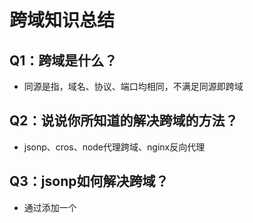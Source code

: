 # 跨域知识总结
## Q1：跨域是什么？
- 同源是指，域名、协议、端口均相同，不满足同源即跨域

## Q2：说说你所知道的解决跨域的方法？
- jsonp、cros、node代理跨域、nginx反向代理

## Q3：jsonp如何解决跨域？
- 通过添加一个<script>标签，向服务器请求JSON数据，这样不受同源政策限制。服务器收到请求后，将数据放在一个callback回调函数中传回来。
- 实现
  - 获取客户端发送过来的回调函数的名字
  - 得到要通过JSONP形式发送给客户端的数据
  - 根据前两步得到的数据，拼接出一一个函数调用的字符串
  - 把上一步拼接得到的字符串，响应给客户端的<script>标签进行解析执行
- 优点
  - 兼容性比较好，可用于解决主流浏览器的跨域数据访问的问题
  - 不受到同源策略的限制，在请求完毕后可以通过调用 callback 的方式回传结果
- 缺点
  - 仅支持get请求
  - 不安全，可能会受到XSS攻击
  - 只支持跨域 HTTP 请求这种情况，不能解决不同域的两个页面之间如何进行 Javascript 调用的问题
## Q4：cros如何解决跨域？
CORS需要浏览器和服务器同时支持，比如IE浏览器需要IE10以上，浏览器一旦发现AJAX请求跨域，就会自动添加一些附加的头信息，有时还会多出一次附加的请求。
实现CORS通信的关键是服务器。只要服务器实现了CORS接口，就可以跨域通信。
- Access-Control-Allow-Origin = '*'//可以允许所有源访问
- Access-Control-Allow-Methods: GET, POST, PUT //方法
- Access-Control-Allow-Headers: X-Custom-Header //请求头

## Q5：node代理跨域
- 使用node搭建一个同域名但端口不同的服务端，前端请求服务端，node服务端添加响应头信息再请求真正的服务地址。

## Q6：nginx反向代理
- 通过nginx配置一个代理服务器（域名与domain1相同，端口不同）做跳板机，反向代理访问domain2接口，并且可以顺便修改cookie中domain信息，方便当前域cookie写入，实现跨域登录

## 参考链接
- https://blog.csdn.net/Daisy_i/article/details/124806871
- https://zhuanlan.zhihu.com/p/32165437